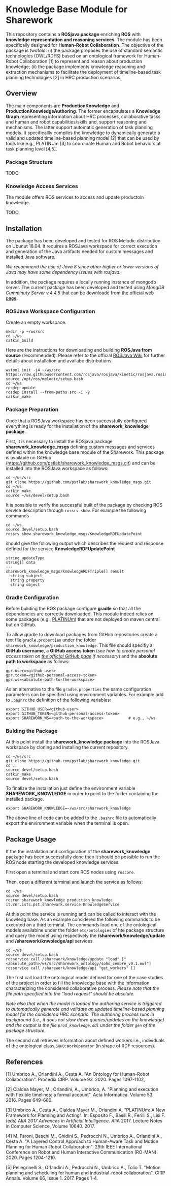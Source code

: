 # Knowledge Base Module for Sharework

This repository contains a **ROSjava package** enriching **ROS** with **knowledge representation and reasoning services**. The module has been specifically designed for **Human-Robot Collaboration**. The objective of the package is twofold: (i) the package proposes the use of standard semantic technologies (OWL/RDFS) based on an ontological framework for Human-Robot Collaboration [1] to represent and reason about production knowledge; (ii) the package implements knowledge reasoning and extraction mechanisms to facilitate the deployment of timeline-based task planning technologies [2] in HRC production scenarios.

## Overview

The main components are **ProductionKnowledge** and **ProductionKnowledgeAuthoring**. The former encapsulates a **Knowledge Graph** representing information about  HRC processes, collaborative tasks and human and robot capabilities/skills and, support reasoning and mechanisms. The latter support automatic generation of task planning models. It specificallly compiles the knowledge to dynamically generate a valid and updated timeline-based planning model [2] that can be used by tools like e.g., PLATINUm [3] to coordinate Human and Robot behaviors at task planning level [4,5].

### Package Structure

TODO


### Knowledge Access Services

The module offers ROS services to access and update productoin knowledge.

TODO


## Installation

The package has been developed and tested for ROS Melodic distribution on Ubunut 18.04. It requires a ROSJava workspace for correct execution and generation of the Java artifacts needed for custom messages and installed Java software.

_We recommend the use of Java 8 since other higher or lower versions of Java may have some dependency issues with rosjava._

In addition, the package requires a locally running instance of mongodb server. The current package has been developed and tested using _MongDB Cumminuty Server v.4.4.5_ that can be downloade from [the official web page](https://www.mongodb.com/try/download/community). 

### ROSJava Workspace Configuration

Create an empty workspace.

```
mkdir -p ~/ws/src
cd ~/ws
catkin_build
```

Here are the instructions for downloading and building **ROSJava from source** (recommended). Please refer to the official [ROSJava Wiki](http://wiki.ros.org/rosjava) for further details about installation and availabe distributions.

```
wstool init -j4 ~/ws/src https://raw.githubusercontent.com/rosjava/rosjava/kinetic/rosjava.rosinstall
source /opt/ros/melodic/setup.bash
cd ~/ws
rosdep update
rosdep install --from-paths src -i -y
catkin_make
```

### Package Preparation 

Once that a ROSJava workspace has been successfully configured everything is ready for the installation of the **sharework_knowledge package**. 

First, it is necessary to install the ROSjava package **sharework_knowledge_msgs** defining custom messages and services defined within the knowledge base module of the Sharework. This package is available on GitHub (https://github.com/pstlab/sharework_knowledge_msgs.git) and can be installed into the ROSJava workspace as follows: 

```
cd ~/ws/src
git clone https://github.com/pstlab/sharework_knowledge_msgs.git
cd ~/ws
catkin_make
source ~/ws/devel/setup.bash
```

It is possible to verify the successful built of the package by checking ROS service description through ```rossrv show```. For example the following commands

```
cd ~/ws
source devel/setup.bash
rossrv show sharework_knowledge_msgs/KnowledgeRDFUpdatePoint
```
should give the following output which describes the request and response defined for the service **KnowledgeRDFUpdatePoint**

```
string updateType
string[] data
---
sharework_knowledge_msgs/KnowledgeRDFTriple[] result
  string subject
  string property
  string object

```

### Gradle Configuration

Before buliding the ROS package configure **gradle** so that all the dependencies are correctly downloaded. This module indeed relies on some packages (e.g., [PLATINUm](https://github.com/pstlab/PLATINUm)) that are not deployed on maven central but on GitHub. 

To allow gradle to download packages from GitHub repositories create a text file ```gradle.properties``` under the folder ```sharework_knowledge/production_knowledge```. This file should specifiy a **GitHub username**, a **GitHub access token** (_see how to create personal access token on [the official GitHub page](https://docs.github.com/en/github/authenticating-to-github/creating-a-personal-access-token) if necessary_) and the **absolute path to workspace** as follows: 

```
gpr.user=<github-user>
gpr.token=<github-personal-access-token>
gpr.ws=<absolute-path-to-the-workspace>
```

As an alternative to the file ```gradle.properties``` the same configuration parameters can be specified using environment variables. For example add to  ```.bashrc``` the definition of the following variables:

```
export GITHUB_USER=<github-user>
export GITHUB_TOKEN=<github-personal-access-token>
export SHAREWORK_WS=<path-to-the-workspace>           # e.g., ~/ws
```

### Bulding the Package

At this point install the **sharework_knowledge package** into the ROSJava workspace by cloning and installing the current repository.

```
cd ~/ws/src
git clone https://github.com/pstlab/sharework_knowledge.git
cd ..
source devel/setup.bash
catkin_make
source devel/setup.bash
```

To finalize the installation just define the environment variable **SHAREWORK_KNOWLEDGE** in order to point to the folder containing the installed package. 

```
export SHAREWORK_KNOWLEDGE=~/ws/src/sharework_knowledge
```

The above line of code can be added to the ```.bashrc``` file to automatically export the environment variable when the terminal is open. 

## Package Usage 

If the the installation and configuration of the **sharework_knowledge** package has been successfully done then it should be possible to run the ROS node starting the developed knowledge services.

First open a terminal and start core ROS nodes using ```roscore```. 

Then, open a different terminal and launch the service as follows:

```
cd ~/ws
source devel/setup.bash
rosrun sharework_knowledge production_knowledge it.cnr.istc.pst.sharework.service.KnowledgeService
```

At this point the service is running and can be called to interact with the knowledg base. As an example considered the following commands to be executed on a third terminal. The commands load one of the ontological models availabine under the folder ```etc/ontologies``` of hte package structure and query the model using respectively the **/sharework/knowledge/update** and **/sharework/knwoledge/api** services.

```
cd ~/ws
source devel/setup.bash
rosservice call /sharework/knowledge/update "load" ["<absolute_path>/ws/src/sharework_ontology/soho_cembre_v0.1.owl"]
rosservice call /sharework/knowledge/api "get_workers" []
```

The frist call load the ontological model defined for one of the case studies of the project in order to fill the knowledge base with the information characterizing the considered collaborative process. _Please note that the file path specified into the "load request" should be absolute._ 

_Note also that when the model is loaded the authoring service is triggered to automatically generate and validate an updated timeline-based planning model for the considered HRC scenario. The authoring process runs in background (i.e., it does not slow down queries/updates on the knowledge) and the output is the file ```prod_knowledge.ddl``` under the folder ```gen``` of the package structure._

The second call retrieves information about defined workers i.e., individuals of the ontological class ```SOHO:WorkOperator``` (in shape of RDF resources).



## References 

[1] Umbrico A., Orlandini A., Cesta A. "An Ontology for Human-Robot Collaboration". Procedia CIRP. Volume 93. 2020. Pages 1097-1102,

[2] Cialdea Mayer, M., Orlandini, A., Umbrico, A. "Planning and execution with flexible timelines: a formal account". Acta Informatica. Volume 53. 2016. Pages 649–680.

[3] Umbrico A., Cesta A., Cialdea Mayer M., Orlandini A. "PLATINUm: A New Framework for Planning and Acting". In: Esposito F., Basili R., Ferilli S., Lisi F. (eds) AI*IA 2017 Advances in Artificial Intelligence. AI*IA 2017. Lecture Notes in Computer Science, Volume 10640. 2017.

[4] M. Faroni, Beschi M., Ghidini S., Pedrocchi N., Umbrico A., Orlandini A., Cesta A. "A Layered Control Approach to Human-Aware Task and Motion Planning for Human-Robot Collaboration". 29th IEEE International Conference on Robot and Human Interactive Communication (RO-MAN). 2020. Pages 1204-1210.

[5] Pellegrinelli S., Orlandini A., Pedrocchi N., Umbrico A., Tolio T. "Motion planning and scheduling for human and industrial-robot collaboration". CIRP Annals.
Volume 66, Issue 1. 2017. Pages 1-4.

